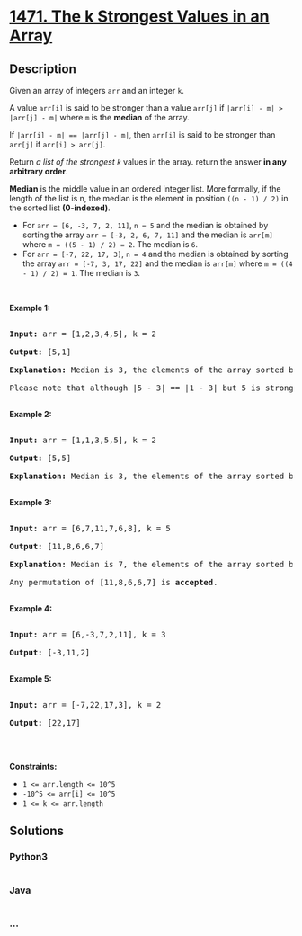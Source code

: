 # [1471. The k Strongest Values in an Array](https://leetcode.com/problems/the-k-strongest-values-in-an-array)



## Description

<p>Given an array of integers <code>arr</code>&nbsp;and an integer <code>k</code>.</p>



<p>A value <code>arr[i]</code> is said to be stronger than a value <code>arr[j]</code> if <code>|arr[i] - m| &gt; |arr[j]&nbsp;- m|</code> where <code>m</code> is the <strong>median</strong> of the array.<br />

If <code>|arr[i] - m| == |arr[j] - m|</code>, then <code>arr[i]</code> is said to be stronger than <code>arr[j]</code> if <code>arr[i] &gt; arr[j]</code>.</p>



<p>Return <em>a list of the strongest <code>k</code></em> values in the array. return the answer <strong>in any arbitrary order</strong>.</p>



<p><strong>Median</strong> is the middle value in an ordered integer list. More formally, if the length of the list is n, the median is the element in position <code>((n - 1) / 2)</code> in the sorted list&nbsp;<strong>(0-indexed)</strong>.</p>



<ul>
	<li>For <code>arr =&nbsp;[6, -3, 7, 2, 11]</code>,&nbsp;<code>n = 5</code> and the median is obtained by sorting the array&nbsp;<code>arr = [-3, 2, 6, 7, 11]</code> and the median is <code>arr[m]</code> where <code>m = ((5 - 1) / 2) = 2</code>. The median is <code>6</code>.</li>
	<li>For <code>arr =&nbsp;[-7, 22, 17,&thinsp;3]</code>,&nbsp;<code>n = 4</code> and the median is obtained by sorting the array&nbsp;<code>arr = [-7, 3, 17, 22]</code> and the median is <code>arr[m]</code> where <code>m = ((4 - 1) / 2) = 1</code>. The median is <code>3</code>.</li>
</ul>



<p>&nbsp;</p>

<p><strong>Example 1:</strong></p>



<pre>

<strong>Input:</strong> arr = [1,2,3,4,5], k = 2

<strong>Output:</strong> [5,1]

<strong>Explanation:</strong> Median is 3, the elements of the array sorted by the strongest are [5,1,4,2,3]. The strongest 2 elements are [5, 1]. [1, 5] is also <strong>accepted</strong> answer.

Please note that although |5 - 3| == |1 - 3| but 5 is stronger than 1 because 5 &gt; 1.

</pre>



<p><strong>Example 2:</strong></p>



<pre>

<strong>Input:</strong> arr = [1,1,3,5,5], k = 2

<strong>Output:</strong> [5,5]

<strong>Explanation:</strong> Median is 3, the elements of the array sorted by the strongest are [5,5,1,1,3]. The strongest 2 elements are [5, 5].

</pre>



<p><strong>Example 3:</strong></p>



<pre>

<strong>Input:</strong> arr = [6,7,11,7,6,8], k = 5

<strong>Output:</strong> [11,8,6,6,7]

<strong>Explanation:</strong> Median is 7, the elements of the array sorted by the strongest are [11,8,6,6,7,7].

Any permutation of [11,8,6,6,7] is <strong>accepted</strong>.

</pre>



<p><strong>Example 4:</strong></p>



<pre>

<strong>Input:</strong> arr = [6,-3,7,2,11], k = 3

<strong>Output:</strong> [-3,11,2]

</pre>



<p><strong>Example 5:</strong></p>



<pre>

<strong>Input:</strong> arr = [-7,22,17,3], k = 2

<strong>Output:</strong> [22,17]

</pre>



<p>&nbsp;</p>

<p><strong>Constraints:</strong></p>



<ul>
	<li><code>1 &lt;= arr.length &lt;= 10^5</code></li>
	<li><code>-10^5 &lt;= arr[i] &lt;= 10^5</code></li>
	<li><code>1 &lt;= k &lt;= arr.length</code></li>
</ul>

## Solutions

<!-- tabs:start -->

### **Python3**

```python

```

### **Java**

```java

```

### **...**

```

```

<!-- tabs:end -->
